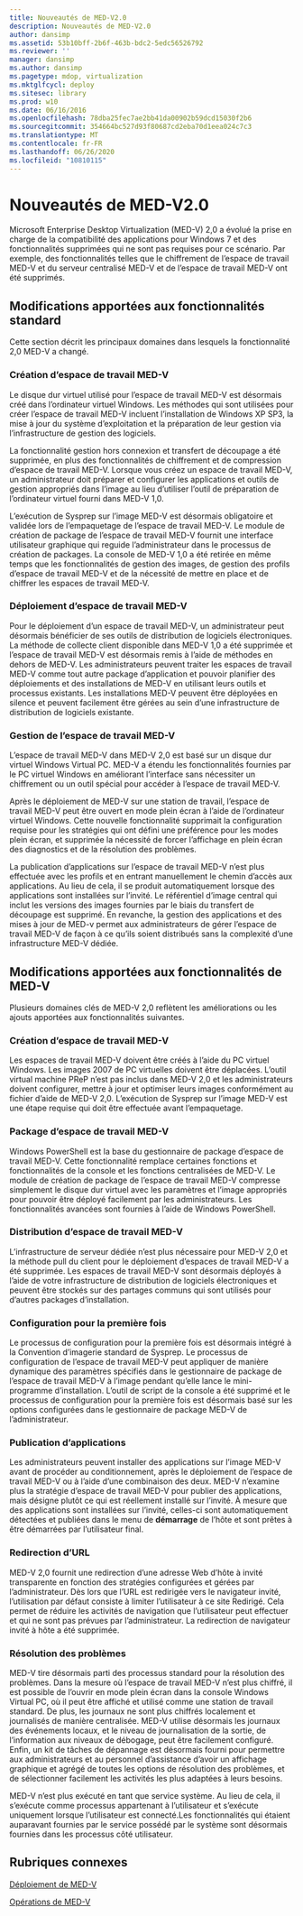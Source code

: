 ```yaml
---
title: Nouveautés de MED-V2.0
description: Nouveautés de MED-V2.0
author: dansimp
ms.assetid: 53b10bff-2b6f-463b-bdc2-5edc56526792
ms.reviewer: ''
manager: dansimp
ms.author: dansimp
ms.pagetype: mdop, virtualization
ms.mktglfcycl: deploy
ms.sitesec: library
ms.prod: w10
ms.date: 06/16/2016
ms.openlocfilehash: 78dba25fec7ae2bb41da00902b59dcd15030f2b6
ms.sourcegitcommit: 354664bc527d93f80687cd2eba70d1eea024c7c3
ms.translationtype: MT
ms.contentlocale: fr-FR
ms.lasthandoff: 06/26/2020
ms.locfileid: "10810115"
---
```

# Nouveautés de MED-V2.0


Microsoft Enterprise Desktop Virtualization (MED-V) 2,0 a évolué la prise en charge de la compatibilité des applications pour Windows 7 et des fonctionnalités supprimées qui ne sont pas requises pour ce scénario. Par exemple, des fonctionnalités telles que le chiffrement de l’espace de travail MED-V et du serveur centralisé MED-V et de l’espace de travail MED-V ont été supprimés.

## Modifications apportées aux fonctionnalités standard


Cette section décrit les principaux domaines dans lesquels la fonctionnalité 2,0 MED-V a changé.

### Création d’espace de travail MED-V

Le disque dur virtuel utilisé pour l’espace de travail MED-V est désormais créé dans l’ordinateur virtuel Windows. Les méthodes qui sont utilisées pour créer l’espace de travail MED-V incluent l’installation de Windows XP SP3, la mise à jour du système d’exploitation et la préparation de leur gestion via l’infrastructure de gestion des logiciels.

La fonctionnalité gestion hors connexion et transfert de découpage a été supprimée, en plus des fonctionnalités de chiffrement et de compression d’espace de travail MED-V. Lorsque vous créez un espace de travail MED-V, un administrateur doit préparer et configurer les applications et outils de gestion appropriés dans l’image au lieu d’utiliser l’outil de préparation de l’ordinateur virtuel fourni dans MED-V 1,0.

L’exécution de Sysprep sur l’image MED-V est désormais obligatoire et validée lors de l’empaquetage de l’espace de travail MED-V. Le module de création de package de l’espace de travail MED-V fournit une interface utilisateur graphique qui reguide l’administrateur dans le processus de création de packages. La console de MED-V 1,0 a été retirée en même temps que les fonctionnalités de gestion des images, de gestion des profils d’espace de travail MED-V et de la nécessité de mettre en place et de chiffrer les espaces de travail MED-V.

### Déploiement d’espace de travail MED-V

Pour le déploiement d’un espace de travail MED-V, un administrateur peut désormais bénéficier de ses outils de distribution de logiciels électroniques. La méthode de collecte client disponible dans MED-V 1,0 a été supprimée et l’espace de travail MED-V est désormais remis à l’aide de méthodes en dehors de MED-V. Les administrateurs peuvent traiter les espaces de travail MED-V comme tout autre package d’application et pouvoir planifier des déploiements et des installations de MED-V en utilisant leurs outils et processus existants. Les installations MED-V peuvent être déployées en silence et peuvent facilement être gérées au sein d’une infrastructure de distribution de logiciels existante.

### Gestion de l’espace de travail MED-V

L’espace de travail MED-V dans MED-V 2,0 est basé sur un disque dur virtuel Windows Virtual PC. MED-V a étendu les fonctionnalités fournies par le PC virtuel Windows en améliorant l’interface sans nécessiter un chiffrement ou un outil spécial pour accéder à l’espace de travail MED-V.

Après le déploiement de MED-V sur une station de travail, l’espace de travail MED-V peut être ouvert en mode plein écran à l’aide de l’ordinateur virtuel Windows. Cette nouvelle fonctionnalité supprimait la configuration requise pour les stratégies qui ont défini une préférence pour les modes plein écran, et supprimée la nécessité de forcer l’affichage en plein écran des diagnostics et de la résolution des problèmes.

La publication d’applications sur l’espace de travail MED-V n’est plus effectuée avec les profils et en entrant manuellement le chemin d’accès aux applications. Au lieu de cela, il se produit automatiquement lorsque des applications sont installées sur l’invité. Le référentiel d’image central qui inclut les versions des images fournies par le biais du transfert de découpage est supprimé. En revanche, la gestion des applications et des mises à jour de MED-v permet aux administrateurs de gérer l’espace de travail MED-V de façon à ce qu’ils soient distribués sans la complexité d’une infrastructure MED-V dédiée.

## Modifications apportées aux fonctionnalités de MED-V


Plusieurs domaines clés de MED-V 2,0 reflètent les améliorations ou les ajouts apportées aux fonctionnalités suivantes.

### Création d’espace de travail MED-V

Les espaces de travail MED-V doivent être créés à l’aide du PC virtuel Windows. Les images 2007 de PC virtuelles doivent être déplacées. L’outil virtual machine PReP n’est pas inclus dans MED-V 2,0 et les administrateurs doivent configurer, mettre à jour et optimiser leurs images conformément au fichier d’aide de MED-V 2,0. L’exécution de Sysprep sur l’image MED-V est une étape requise qui doit être effectuée avant l’empaquetage.

### Package d’espace de travail MED-V

Windows PowerShell est la base du gestionnaire de package d’espace de travail MED-V. Cette fonctionnalité remplace certaines fonctions et fonctionnalités de la console et les fonctions centralisées de MED-V. Le module de création de package de l’espace de travail MED-V compresse simplement le disque dur virtuel avec les paramètres et l’image appropriés pour pouvoir être déployé facilement par les administrateurs. Les fonctionnalités avancées sont fournies à l’aide de Windows PowerShell.

### Distribution d’espace de travail MED-V

L’infrastructure de serveur dédiée n’est plus nécessaire pour MED-V 2,0 et la méthode pull du client pour le déploiement d’espaces de travail MED-V a été supprimée. Les espaces de travail MED-V sont désormais déployés à l’aide de votre infrastructure de distribution de logiciels électroniques et peuvent être stockés sur des partages communs qui sont utilisés pour d’autres packages d’installation.

### Configuration pour la première fois

Le processus de configuration pour la première fois est désormais intégré à la Convention d’imagerie standard de Sysprep. Le processus de configuration de l’espace de travail MED-V peut appliquer de manière dynamique des paramètres spécifiés dans le gestionnaire de package de l’espace de travail MED-V à l’image pendant qu’elle lance le mini-programme d’installation. L’outil de script de la console a été supprimé et le processus de configuration pour la première fois est désormais basé sur les options configurées dans le gestionnaire de package MED-V de l’administrateur.

### Publication d’applications

Les administrateurs peuvent installer des applications sur l’image MED-V avant de procéder au conditionnement, après le déploiement de l’espace de travail MED-V ou à l’aide d’une combinaison des deux. MED-V n’examine plus la stratégie d’espace de travail MED-V pour publier des applications, mais désigne plutôt ce qui est réellement installé sur l’invité. À mesure que des applications sont installées sur l’invité, celles-ci sont automatiquement détectées et publiées dans le menu de **démarrage** de l’hôte et sont prêtes à être démarrées par l’utilisateur final.

### Redirection d’URL

MED-V 2,0 fournit une redirection d’une adresse Web d’hôte à invité transparente en fonction des stratégies configurées et gérées par l’administrateur. Dès lors que l’URL est redirigée vers le navigateur invité, l’utilisation par défaut consiste à limiter l’utilisateur à ce site Redirigé. Cela permet de réduire les activités de navigation que l’utilisateur peut effectuer et qui ne sont pas prévues par l’administrateur. La redirection de navigateur invité à hôte a été supprimée.

### Résolution des problèmes

MED-V tire désormais parti des processus standard pour la résolution des problèmes. Dans la mesure où l’espace de travail MED-V n’est plus chiffré, il est possible de l’ouvrir en mode plein écran dans la console Windows Virtual PC, où il peut être affiché et utilisé comme une station de travail standard. De plus, les journaux ne sont plus chiffrés localement et journalisés de manière centralisée. MED-V utilise désormais les journaux des événements locaux, et le niveau de journalisation de la sortie, de l’information aux niveaux de débogage, peut être facilement configuré. Enfin, un kit de tâches de dépannage est désormais fourni pour permettre aux administrateurs et au personnel d’assistance d’avoir un affichage graphique et agrégé de toutes les options de résolution des problèmes, et de sélectionner facilement les activités les plus adaptées à leurs besoins.

MED-V n’est plus exécuté en tant que service système. Au lieu de cela, il s’exécute comme processus appartenant à l’utilisateur et s’exécute uniquement lorsque l’utilisateur est connecté.Les fonctionnalités qui étaient auparavant fournies par le service possédé par le système sont désormais fournies dans les processus côté utilisateur.

## Rubriques connexes


[Déploiement de MED-V](deployment-of-med-v.md)

[Opérations de MED-V](operations-for-med-v.md)

 

 





